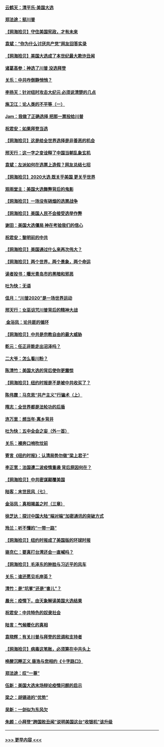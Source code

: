 #### [云鹤天：清平乐‧美国大选](../pages/nsc993/n12540916.md?t=11111551) 
#### [郑法途：挺川普](../pages/nsc993/n12540898.md?t=11111551) 
#### [【网海拾贝】守住美国宪政，才有未来](../pages/nsc993/n12540423.md?t=11111551) 
#### [袁斌：“你为什么讨厌共产党”网友回答实录](../pages/nsc993/n12540208.md?t=11111551) 
#### [【网海拾贝】美国大选成了本世纪最大欺诈丑闻](../pages/nsc993/n12538029.md?t=11111551) 
#### [诸葛高参：神选了川普 没选拜登](../pages/nsc993/n12537664.md?t=11111551) 
#### [关乐：中共咋倒静悄悄？](../pages/nsc993/n12537615.md?t=11111551) 
#### [李扬天：针对纽时攻击大纪元 必须说清楚的几点](../pages/nsc993/n12536001.md?t=11111551) 
#### [施卫江：论人类的不平等（一）](../pages/nsc993/n12535700.md?t=11111551) 
#### [Jam：我做了正确选择 把那一票投给川普](../pages/nsc993/n12535743.md?t=11111551) 
#### [祝君安：如果拜登当选](../pages/nsc993/n12535726.md?t=11111551) 
#### [【网海拾贝】这是给全世界选择是非善恶的机会](../pages/nsc993/n12535061.md?t=11111551) 
#### [邢天行：这一字之变诠释了中国当朝乱象玄机](../pages/nsc993/n12533446.md?t=11111551) 
#### [袁斌：左派如何在选票上造假？网友总结七招](../pages/nsc993/n12533180.md?t=11111551) 
#### [【网海拾贝】2020大选 既关乎美国 更关乎世界](../pages/nsc993/n12533161.md?t=11111551) 
#### [观雨堂主：美国大选舞弊背后的鬼影](../pages/nsc993/n12533153.md?t=11111551) 
#### [【网海拾贝】一场没有硝烟的选票战争](../pages/nsc993/n12531883.md?t=11111551) 
#### [【网海拾贝】美国人民不会接受选举作弊](../pages/nsc993/n12528850.md?t=11111551) 
#### [谢田：美国大选僵局 神在考验我们的信心](../pages/nsc993/n12527932.md?t=11111551) 
#### [祝君安：黎明前的中共](../pages/nsc993/n12524071.md?t=11111551) 
#### [【网海拾贝】美国通过什么来再次伟大？](../pages/nsc993/n12523844.md?t=11111551) 
#### [【网海拾贝】两个世界，两个景象，两个命运](../pages/nsc993/n12521419.md?t=11111551) 
#### [读者投书：曝光青岛市的黑暗和邪恶](../pages/nsc993/n12520988.md?t=11111551) 
#### [吐为快：无语](../pages/nsc993/n12518588.md?t=11111551) 
#### [佳月：“川普2020”是一场世界运动](../pages/nsc993/n12518581.md?t=11111551) 
#### [邢天行：女巫诅咒川普背后的精神大战](../pages/nsc993/n12517257.md?t=11111551) 
#### [ 金浴凤：论共匪的循环](../pages/nsc993/n12517133.md?t=11111551) 
#### [【网海拾贝】中共是宗教自由的最大威胁](../pages/nsc993/n12516879.md?t=11111551) 
#### [乾元：任正非能走出沼泽吗？](../pages/nsc993/n12515831.md?t=11111551) 
#### [二大爷：怎么看川粉？](../pages/nsc993/n12515820.md?t=11111551) 
#### [陈清竹：美国大选的背后使你更震惊](../pages/nsc993/n12515589.md?t=11111551) 
#### [【网海拾贝】纽约时报是不是被中共收买了？](../pages/nsc993/n12515122.md?t=11111551) 
#### [陈伟霆：马克思“共产主义”行骗术（上）](../pages/nsc993/n12510217.md?t=11111551) 
#### [隋志：全世界都是法轮功的后盾](../pages/nsc993/n12510636.md?t=11111551) 
#### [连万里：想当年‧离乡背井](../pages/nsc993/n12510623.md?t=11111551) 
#### [吐为快：五中全会之妄（外一首）](../pages/nsc993/n12510470.md?t=11111551) 
#### [关乐：裸奔口哨吹坟前](../pages/nsc993/n12510403.md?t=11111551) 
#### [寄言《纽约时报》：认清局势勿做“梁上君子”](../pages/nsc993/n12510042.md?t=11111551) 
#### [李正宽：法国遭二波疫情重袭 背后原因何在？](../pages/nsc993/n12509971.md?t=11111551) 
#### [【网海拾贝】中共密谋颠覆美国](../pages/nsc993/n12509816.md?t=11111551) 
#### [陆客：末世民风（七）](../pages/nsc993/n12507822.md?t=11111551) 
#### [金浴凤：真相揭盖之时（三章）](../pages/nsc993/n12507804.md?t=11111551) 
#### [徐芝达：探讨中国大陆“端对端”加密通讯的突破方式](../pages/nsc993/n12507682.md?t=11111551) 
#### [玲兰：听不懂的“一带一路”](../pages/nsc993/n12507669.md?t=11111551) 
#### [【网海拾贝】纽约时报成了美国版的环球时报](../pages/nsc993/n12507053.md?t=11111551) 
#### [骆克仁：要真打台湾还会一直喊吗？](../pages/nsc993/n12506843.md?t=11111551) 
#### [【网海拾贝】毛泽东的肿脸与习近平的风车](../pages/nsc993/n12504537.md?t=11111551) 
#### [关乐：谁还愿见毛岸英？](../pages/nsc993/n12503866.md?t=11111551) 
#### [清竹：是“坑爹”还是“害儿”？](../pages/nsc993/n12503034.md?t=11111551) 
#### [晨光：疫情下，由天象解读美国大选结果](../pages/nsc993/n12502536.md?t=11111551) 
#### [祝君安：中共特色的奴隶社会](../pages/nsc993/n12501529.md?t=11111551) 
#### [陆言：气候暖化的真相](../pages/nsc993/n12501183.md?t=11111551) 
#### [袁晓辉：有关川普与拜登的民调和支持者](../pages/nsc993/n12500433.md?t=11111551) 
#### [【网海拾贝】病毒这笔账，必须算在中共头上](../pages/nsc993/n12500320.md?t=11111551) 
#### [唤醒沉睡正义 唐浩与您相约《十字路口》](../pages/nsc993/n12497980.md?t=11111551) 
#### [郑法途：叹“一尊”](../pages/nsc993/n12498837.md?t=11111551) 
#### [伍新：美国大选末场辩论疫情问题的启示](../pages/nsc993/n12498829.md?t=11111551) 
#### [梁之：胡锡进的“优势”](../pages/nsc993/n12498780.md?t=11111551) 
#### [吴新：一剑似为东风欠](../pages/nsc993/n12498772.md?t=11111551) 
#### [朱颜：小拜登“跨国败丑闻”说明美国这台“收银机”该升级](../pages/nsc993/n12498731.md?t=11111551) 

----
#### [ >>> 更早内容 <<< ](../indexes/nsc993-earlier.md)
